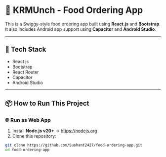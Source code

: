 # 🍔 KRMUnch - Food Ordering App

This is a Swiggy-style food ordering app built using **React.js** and **Bootstrap**. It also includes Android app support using **Capacitor** and **Android Studio**.

---

## 🧰 Tech Stack

- React.js
- Bootstrap
- React Router
- Capacitor
- Android Studio

---

## 📦 How to Run This Project

### 🌐 Run as Web App

1. Install **Node.js v20+** → https://nodejs.org
2. Clone this repository:
```bash
git clone https://github.com/Sushant2427/food-ordering-app.git
cd food-ordering-app
